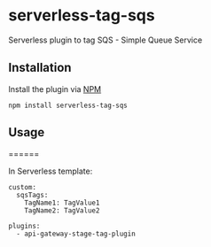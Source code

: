 # serverless-tag-sqs
Serverless plugin to tag SQS - Simple Queue Service

## Installation

Install the plugin via <a href="https://docs.npmjs.com/cli/install">NPM</a>

```
npm install serverless-tag-sqs
```

## Usage
======

In Serverless template:

```
custom:
  sqsTags:
    TagName1: TagValue1
    TagName2: TagValue2

plugins: 
  - api-gateway-stage-tag-plugin

```